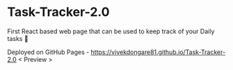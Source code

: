 # Task-Tracker-2.0
First React based web page that can be used to keep track of your Daily tasks 📝

Deployed on GitHub Pages - https://vivekdongare81.github.io/Task-Tracker-2.0
< Preview >

